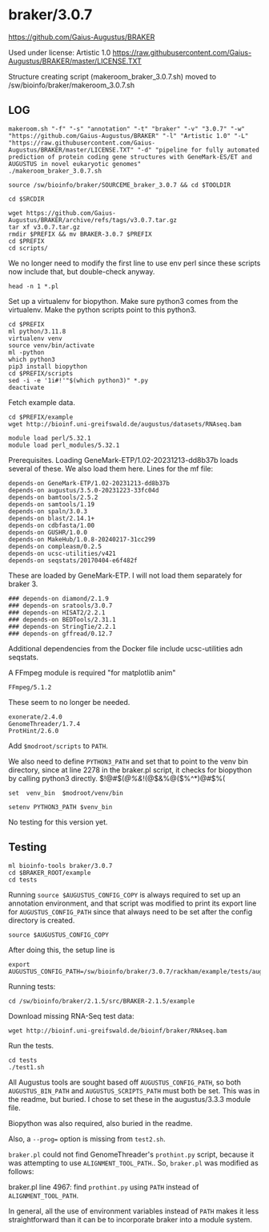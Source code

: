 braker/3.0.7
============

<https://github.com/Gaius-Augustus/BRAKER>

Used under license:
Artistic 1.0
<https://raw.githubusercontent.com/Gaius-Augustus/BRAKER/master/LICENSE.TXT>

Structure creating script (makeroom_braker_3.0.7.sh) moved to /sw/bioinfo/braker/makeroom_3.0.7.sh

LOG
---

    makeroom.sh "-f" "-s" "annotation" "-t" "braker" "-v" "3.0.7" "-w" "https://github.com/Gaius-Augustus/BRAKER" "-l" "Artistic 1.0" "-L" "https://raw.githubusercontent.com/Gaius-Augustus/BRAKER/master/LICENSE.TXT" "-d" "pipeline for fully automated prediction of protein coding gene structures with GeneMark-ES/ET and AUGUSTUS in novel eukaryotic genomes"
    ./makeroom_braker_3.0.7.sh

    source /sw/bioinfo/braker/SOURCEME_braker_3.0.7 && cd $TOOLDIR

    cd $SRCDIR

    wget https://github.com/Gaius-Augustus/BRAKER/archive/refs/tags/v3.0.7.tar.gz
    tar xf v3.0.7.tar.gz 
    rmdir $PREFIX && mv BRAKER-3.0.7 $PREFIX
    cd $PREFIX
    cd scripts/

We no longer need to modify the first line to use env perl since these scripts
now include that, but double-check anyway.

    head -n 1 *.pl

Set up a virtualenv for biopython. Make sure python3 comes from the virtualenv.
Make the python scripts point to this python3.

    cd $PREFIX
    ml python/3.11.8
    virtualenv venv
    source venv/bin/activate
    ml -python
    which python3
    pip3 install biopython
    cd $PREFIX/scripts
    sed -i -e '1i#!'"$(which python3)" *.py
    deactivate

Fetch example data.

    cd $PREFIX/example
    wget http://bioinf.uni-greifswald.de/augustus/datasets/RNAseq.bam

    module load perl/5.32.1
    module load perl_modules/5.32.1

Prerequisites. Loading GeneMark-ETP/1.02-20231213-dd8b37b loads several of
these. We also load them here. Lines for the mf file:

    depends-on GeneMark-ETP/1.02-20231213-dd8b37b
    depends-on augustus/3.5.0-20231223-33fc04d
    depends-on bamtools/2.5.2
    depends-on samtools/1.19
    depends-on spaln/3.0.3
    depends-on blast/2.14.1+
    depends-on cdbfasta/1.00
    depends-on GUSHR/1.0.0
    depends-on MakeHub/1.0.8-20240217-31cc299
    depends-on compleasm/0.2.5
    depends-on ucsc-utilities/v421
    depends-on seqstats/20170404-e6f482f

These are loaded by GeneMark-ETP. I will not load them separately for braker 3.

    ### depends-on diamond/2.1.9
    ### depends-on sratools/3.0.7
    ### depends-on HISAT2/2.2.1
    ### depends-on BEDTools/2.31.1
    ### depends-on StringTie/2.2.1
    ### depends-on gffread/0.12.7

Additional dependencies from the Docker file include ucsc-utilities adn seqstats.

A FFmpeg module is required "for matplotlib anim"

    FFmpeg/5.1.2


These seem to no longer be needed.

    exonerate/2.4.0
    GenomeThreader/1.7.4
    ProtHint/2.6.0


Add `$modroot/scripts` to `PATH`.

We also need to define `PYTHON3_PATH` and set that to point to the venv bin
directory, since at line 2278 in the braker.pl script, it checks for biopython
by calling python3 directly. $!@#$(*@$%(&@#(*^Q)$%&*!(@$&%@($%^*)@#$%(

    set  venv_bin  $modroot/venv/bin

    setenv PYTHON3_PATH $venv_bin

No testing for this version yet.


Testing
-------

    ml bioinfo-tools braker/3.0.7
    cd $BRAKER_ROOT/example
    cd tests

Running `source $AUGUSTUS_CONFIG_COPY` is always required to set up an
annotation environment, and that script was modified to print its export line
for `AUGUSTUS_CONFIG_PATH` since that always need to be set after the config
directory is created.

    source $AUGUSTUS_CONFIG_COPY

After doing this, the setup line is

    export AUGUSTUS_CONFIG_PATH=/sw/bioinfo/braker/3.0.7/rackham/example/tests/augustus_config

Running tests:

    cd /sw/bioinfo/braker/2.1.5/src/BRAKER-2.1.5/example

Download missing RNA-Seq test data:

    wget http://bioinf.uni-greifswald.de/bioinf/braker/RNAseq.bam

Run the tests.

    cd tests
    ./test1.sh

All Augustus tools are sought based off `AUGUSTUS_CONFIG_PATH`, so both `AUGUSTUS_BIN_PATH` and `AUGUSTUS_SCRIPTS_PATH` must both be set.  This was in the readme, but buried.  I chose to set these in the augustus/3.3.3 module file.

Biopython was also required, also buried in the readme.

Also, a `--prog=` option is missing from `test2.sh`.

`braker.pl` could not find GenomeThreader's `prothint.py` script, because it was attempting to use `ALIGNMENT_TOOL_PATH`..  So, `braker.pl` was modified as follows:

braker.pl line 4967: find `prothint.py` using `PATH` instead of `ALIGNMENT_TOOL_PATH`.

In general, all the use of environment variables instead of `PATH` makes it less straightforward than it can be to incorporate braker into a module system.

